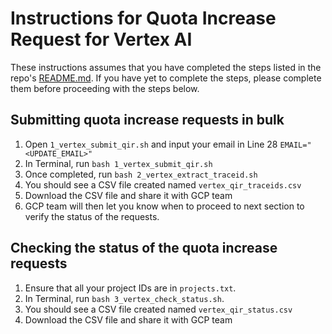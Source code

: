 # Instructions for Quota Increase Request for Vertex AI
These instructions assumes that you have completed the steps listed in the repo's [README.md](../README.md). If you have yet to complete the steps, please complete them before proceeding with the steps below. 

## Submitting quota increase requests in bulk
1. Open ```1_vertex_submit_qir.sh``` and input your email in Line 28 ```EMAIL="<UPDATE_EMAIL>"```
2. In Terminal, run ```bash 1_vertex_submit_qir.sh```
3. Once completed, run ```bash 2_vertex_extract_traceid.sh```
4. You should see a CSV file created named ```vertex_qir_traceids.csv```
5. Download the CSV file and share it with GCP team
6. GCP team will then let you know when to proceed to next section to verify the status of the requests.

## Checking the status of the quota increase requests
1. Ensure that all your project IDs are in ```projects.txt```.
2. In Terminal, run ```bash 3_vertex_check_status.sh```.
3. You should see a CSV file created named ```vertex_qir_status.csv```
4. Download the CSV file and share it with GCP team


